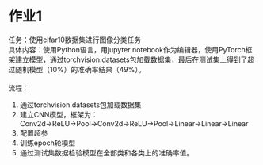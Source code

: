 # 作业1
任务：使用cifar10数据集进行图像分类任务  
具体内容：使用Python语言，用jupyter notebook作为编辑器，使用PyTorch框架建立模型，通过torchvision.datasets包加载数据集，最后在测试集上得到了超过随机模型（10%）的准确率结果（49%）。  
<br>
流程：  
1. 通过torchvision.datasets包加载数据集
2. 建立CNN模型，框架为：Conv2d→ReLU→Pool→Conv2d→ReLU→Pool→Linear→Linear→Linear
3. 配置超参
4. 训练epoch轮模型
5. 通过测试集数据检验模型在全部类和各类上的准确率值。

